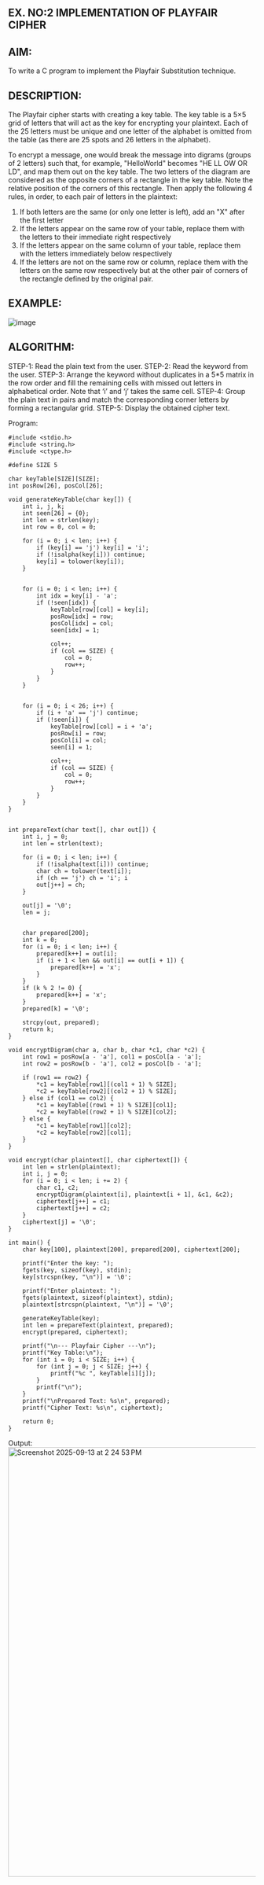 ## EX. NO:2 IMPLEMENTATION OF PLAYFAIR CIPHER

 

## AIM:
 

 

To write a C program to implement the Playfair Substitution technique.

## DESCRIPTION:

The Playfair cipher starts with creating a key table. The key table is a 5×5 grid of letters that will act as the key for encrypting your plaintext. Each of the 25 letters must be unique and one letter of the alphabet is omitted from the table (as there are 25 spots and 26 letters in the alphabet).

To encrypt a message, one would break the message into digrams (groups of 2 letters) such that, for example, "HelloWorld" becomes "HE LL OW OR LD", and map them out on the key table. The two letters of the diagram are considered as the opposite corners of a rectangle in the key table. Note the relative position of the corners of this rectangle. Then apply the following 4 rules, in order, to each pair of letters in the plaintext:
1.	If both letters are the same (or only one letter is left), add an "X" after the first letter
2.	If the letters appear on the same row of your table, replace them with the letters to their immediate right respectively
3.	If the letters appear on the same column of your table, replace them with the letters immediately below respectively
4.	If the letters are not on the same row or column, replace them with the letters on the same row respectively but at the other pair of corners of the rectangle defined by the original pair.
## EXAMPLE:
![image](https://github.com/Hemamanigandan/EX-NO-2-/assets/149653568/e6858d4f-b122-42ba-acdb-db18ec2e9675)

 

## ALGORITHM:

STEP-1: Read the plain text from the user.
STEP-2: Read the keyword from the user.
STEP-3: Arrange the keyword without duplicates in a 5*5 matrix in the row order and fill the remaining cells with missed out letters in alphabetical order. Note that ‘i’ and ‘j’ takes the same cell.
STEP-4: Group the plain text in pairs and match the corresponding corner letters by forming a rectangular grid.
STEP-5: Display the obtained cipher text.




Program:
```
#include <stdio.h>
#include <string.h>
#include <ctype.h>

#define SIZE 5

char keyTable[SIZE][SIZE];
int posRow[26], posCol[26]; 

void generateKeyTable(char key[]) {
    int i, j, k;
    int seen[26] = {0};
    int len = strlen(key);
    int row = 0, col = 0;

    for (i = 0; i < len; i++) {
        if (key[i] == 'j') key[i] = 'i';
        if (!isalpha(key[i])) continue; 
        key[i] = tolower(key[i]);
    }


    for (i = 0; i < len; i++) {
        int idx = key[i] - 'a';
        if (!seen[idx]) {
            keyTable[row][col] = key[i];
            posRow[idx] = row;
            posCol[idx] = col;
            seen[idx] = 1;

            col++;
            if (col == SIZE) {
                col = 0;
                row++;
            }
        }
    }

 
    for (i = 0; i < 26; i++) {
        if (i + 'a' == 'j') continue; 
        if (!seen[i]) {
            keyTable[row][col] = i + 'a';
            posRow[i] = row;
            posCol[i] = col;
            seen[i] = 1;

            col++;
            if (col == SIZE) {
                col = 0;
                row++;
            }
        }
    }
}


int prepareText(char text[], char out[]) {
    int i, j = 0;
    int len = strlen(text);

    for (i = 0; i < len; i++) {
        if (!isalpha(text[i])) continue; 
        char ch = tolower(text[i]);
        if (ch == 'j') ch = 'i'; i
        out[j++] = ch;
    }

    out[j] = '\0';
    len = j;


    char prepared[200];
    int k = 0;
    for (i = 0; i < len; i++) {
        prepared[k++] = out[i];
        if (i + 1 < len && out[i] == out[i + 1]) {
            prepared[k++] = 'x';
        }
    }
    if (k % 2 != 0) {
        prepared[k++] = 'x'; 
    }
    prepared[k] = '\0';

    strcpy(out, prepared);
    return k;
}

void encryptDigram(char a, char b, char *c1, char *c2) {
    int row1 = posRow[a - 'a'], col1 = posCol[a - 'a'];
    int row2 = posRow[b - 'a'], col2 = posCol[b - 'a'];

    if (row1 == row2) {
        *c1 = keyTable[row1][(col1 + 1) % SIZE];
        *c2 = keyTable[row2][(col2 + 1) % SIZE];
    } else if (col1 == col2) {
        *c1 = keyTable[(row1 + 1) % SIZE][col1];
        *c2 = keyTable[(row2 + 1) % SIZE][col2];
    } else {
        *c1 = keyTable[row1][col2];
        *c2 = keyTable[row2][col1];
    }
}

void encrypt(char plaintext[], char ciphertext[]) {
    int len = strlen(plaintext);
    int i, j = 0;
    for (i = 0; i < len; i += 2) {
        char c1, c2;
        encryptDigram(plaintext[i], plaintext[i + 1], &c1, &c2);
        ciphertext[j++] = c1;
        ciphertext[j++] = c2;
    }
    ciphertext[j] = '\0';
}

int main() {
    char key[100], plaintext[200], prepared[200], ciphertext[200];

    printf("Enter the key: ");
    fgets(key, sizeof(key), stdin);
    key[strcspn(key, "\n")] = '\0'; 

    printf("Enter plaintext: ");
    fgets(plaintext, sizeof(plaintext), stdin);
    plaintext[strcspn(plaintext, "\n")] = '\0';

    generateKeyTable(key);
    int len = prepareText(plaintext, prepared);
    encrypt(prepared, ciphertext);

    printf("\n--- Playfair Cipher ---\n");
    printf("Key Table:\n");
    for (int i = 0; i < SIZE; i++) {
        for (int j = 0; j < SIZE; j++) {
            printf("%c ", keyTable[i][j]);
        }
        printf("\n");
    }
    printf("\nPrepared Text: %s\n", prepared);
    printf("Cipher Text: %s\n", ciphertext);

    return 0;
}
```




Output:
<img width="1537" height="874" alt="Screenshot 2025-09-13 at 2 24 53 PM" src="https://github.com/user-attachments/assets/040f23f5-5af2-4b78-95d9-114d31638670" />
